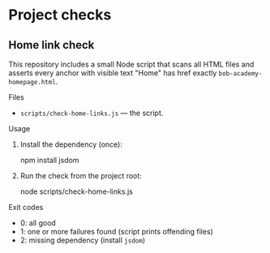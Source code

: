 Project checks
===============

Home link check
---------------

This repository includes a small Node script that scans all HTML files and asserts every anchor with visible text "Home" has href exactly `bob-academy-homepage.html`.

Files
- `scripts/check-home-links.js` — the script.

Usage

1. Install the dependency (once):

   npm install jsdom

2. Run the check from the project root:

   node scripts/check-home-links.js

Exit codes
- 0: all good
- 1: one or more failures found (script prints offending files)
- 2: missing dependency (install `jsdom`)
